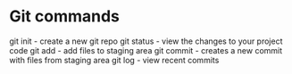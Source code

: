 # Git commands

git init - create a new git repo
git status - view the changes to your project code
git add - add files to staging area
git commit - creates a new commit with files from staging area
git log - view recent commits